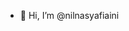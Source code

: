 - 👋 Hi, I’m @nilnasyafiaini


<!---
nilnasyafiaini/nilnasyafiaini is a ✨ special ✨ repository because its `README.md` (this file) appears on your GitHub profile.
You can click the Preview link to take a look at your changes.
--->
